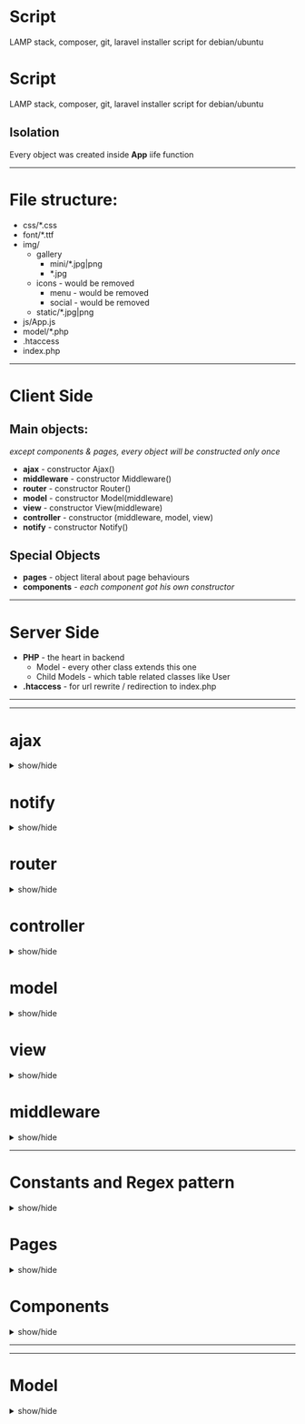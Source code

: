 # Script
LAMP stack, composer, git, laravel installer script for debian/ubuntu



# Script
LAMP stack, composer, git, laravel installer script for debian/ubuntu




## Isolation
Every object was created inside **App** iife function


--------------------------------------

# File structure:

* css/*.css
* font/*.ttf
* img/
	* gallery
		* mini/*.jpg|png
		* *.jpg	
	* icons - would be removed
		* menu - would be removed
		* social - would be removed
	* static/*.jpg|png
* js/App.js
* model/*.php
* .htaccess
* index.php

--------------------------------------

# Client Side

## Main objects:
*except components & pages, every object will be constructed only once*

* **ajax** - constructor Ajax()
* **middleware** - constructor Middleware()
* **router** - constructor Router()
* **model** - constructor Model(middleware)
* **view** - constructor View(middleware)
* **controller** - constructor (middleware, model, view)
* **notify** - constructor Notify()


## Special Objects
* **pages** - object literal about page behaviours 
* **components** - *each component got his own constructor*

--------------------------------------

# Server Side
* **PHP** - the heart in backend
	* Model - every other class extends this one
	* Child Models - which table related classes like User
* **.htaccess** - for url rewrite / redirection to index.php

--------------------------------------
--------------------------------------

# ajax
<details>
<summary> show/hide </summary>
	
* **input param**: 
	* url - string
	* method - string
	* data - object
	* success - callback function (data)
	* error - callback function (data)

* **output property**: 
	* get(url, data, success, error)
	* post(url, data, success, error)
	* raw(setup, success, error)
	* file(url, data, success, null)

* **role**:
	* automatically send with request and modify the user hash and domain hash
	* connection between frontend and backend (send/ask data)
	* handle foward the reicived data to callbacks
	* if request got status fail then send **notify** message to user
	* if user rank changed (ex. login/logout) then call visibility render function from view
</details>

# notify
<details>
<summary> show/hide </summary>
	
* **use**:
	* message - string
	* type - string (default: 'error', 'success', 'normal', 'warning')

* **output**: 
	* add(message, type)
	* remove(id)

* **responsability**:
	* send to user an animated flash message at top-right corner
</details>

# router
<details>
<summary> show/hide </summary>
* **output property**: 
	* url() - return object (properties: base_path, base_url, url_array, query_string, query_array)
	* redirect(newUrl, title=null, obj=null) - redirect the page (call setPage from Controller)
	* setFullUrl(newUrl) - change url without other action
	* setUrl(urlAddon) - change url based on urlAddon (modelComponent use this option)
	* init() - delayed redirect()

* **note**:	
	* Appache .htaccess redirect everything to index.php so the url will be handled by Router object what got a contructor function and later will be created the instance 

* **role**:
	* manage history part (push state)
	* manage back button event


## Router in action
	
* You must define the available routes in Router constructor function like:
```
		routes = [
			/*
				which got * it is optional, not required!
				url(0): prefix*/model/action*/:param*
				prefix(1) - optional (use false if you don't use)
				auth(2)	  - required role level (null/false=public page)
				prefix(3)  - validation for params (ex: NUMBER/SLUG)
			*/
			//            0               1    2    3    
			['/admin/user/edit/:id/', 'admin', 3, ['NUMBER']],
			['/gallery/album/:slug/:index', false, null, ['SLUG','NUMBER']],
		];
```
* If current url structure match with anything (**validateRoute**) from routes array then call setPage method in Controller
	* if pages.model_action exist then build the page with model & view
		* pages_model_action got information about page name, if required mode data, which component use that page etc
	* else redirect to error page ( with id 404)
* Router have a global click event what check if current element/or his parent element have href attribute, if check if the link was one from following link type:
    * Redirect (internal) then push into history and replace url, call the setPage method
		* **/home**
    * Component then send data to popUpRender method in View object
		* **href="*" data-action="component/youtubeViewer/show/1"**
    * Toggle - toggle an element by id
		* **href="*" data-action="toggle/audioPlayer"**
    * SelectAll - toggle an element
		* **href="*" data-action="selectAll/"**
    * Submit collect input data and send to server (ex. login/registration)
		* **href="*" data-action="submit/login"**
    * else - normal link, jump to another site/server/domain
		* **href="https://google.com"**
</details>

# controller
<details>
<summary> show/hide </summary>
* **input property**: 
	* middleware object

* **role & useage**:
	* bridge between router and view/model (with middleware)
	* router through middleware can call & pass routedata to setPage function in controller
		* this terminate the old page
		* call model or view for build page depend on **render** in **pages** object
			* if render.model: true - get data from backend and call view.build()
				* we call: **model.getPageData(controller, action, param)**
			* if render.model: string - get api data then it call view.build()
				* we call: **model.getCustomData(render.model, param)**
			* if render.model not exist - static pages
				* we call: **view.build()**
</details>

# model
<details>
<summary> show/hide </summary>
	
* **input param**: 
	* nothing at moment but could be injected view or router

* **output property**: 
	* getPageData(controller, action, param) 
		* those data from url, like /user/edit/2
	* submitForm(formId, url, extraDataObject, successHandler)
		* formId - id on form element, which contain the form data fields
		* url - string
		* extraDataObject - object[optional] what we want insert into form datas
		* successHandler - function[optional] we can assign handler function if needed else backend must send which handle needed for processing the returned data
	* getCustomData(apiKey, param)
		* apiKey - string key for for Api object inside of model object
		* param what we send to api

* **role**:
	* this is the data source with ajax, send/ask data from backend
	* depend on function what we use, could be:
		* sending data to api and handle the request with inbuilt api functions
		* sending form:
			* gather every input, select, textarea inside of form element
			* validate data if data got rules and give error if something wrong:
				* **everything what you validate here, must validate in backend too!!**
				* attributes what needed for validation:
					* **id**: must have same prefix than form name
						* ex. form is loginForm, then email field id is login_email
					* **name**: same like id, must have same prefix
						* when we send data then form prefix cutted and param became the remaining string:
						* ex. **name="login_email"** when u send became **email=" *input value* "**
					* **title**: well, this is only optional but could be usefull
						* when validation fail and we have title then we send this message to user and not validator error message
					* **validators**: used for validate the inputs with predefined rules:
						* **data-rule="EMAIL,5,50"** - email validator
							* EMAIL: regex pattern name, see **regex patterns**
							* 5: minimum length
							* 50: maximum length
						* **data-same="signup_password"** - element id - compare this element value with another element value
				* complete example: 		
```
				<input id="login_email" name="login_email" type="text" placeholder="Email cím" title="Kérem adjon meg egy valós email címet" data-rule="EMAIL,5,50">
```					
</details>

# view
<details>
<summary> show/hide </summary>
	
* **input param**: 
	* nothing at moment but could be injected model or router

* **output property**: 
	* getContent(key, data) 
		* key is string key
		* data is object
		* return template string from **tFunc** (template function) object, (where method name is key, param is data)
	* render(key, data)
		* key is string
		* data is object
		* execute function from **rFunc** object (where method name is key, param is data)
	* multicall(data)
		* data is object array and contain which render functions need to be called
	* build(data)
		* will call the private **build** function which also accept same param (see internal functions)
	* visibility()
		* call the internal **refreshDOMVisibility()** function
	* terminate()
		* call the internal **terminate()** function
		* param what we send to api

		
* **role**:
	* render the page content with object what we get from backend with model+ajax
		* also at build phase add/remove page depend/global components
		* change the page title
	* render elements which got rank condition (ex. login/logout button)
	* store shared templates in **tFunc** object
		* also can serve this templates to components via **getContent** function
	* create the initial menus


* **internal function roles**:
	* rFunc: 
		* a group of stored the functions which could be called from render function (and declared from backend too)
		* ex.: multicall, redirect
	*tFunc: 
		* most of template function accept atleast 1 object param
		* here we store template function with return the template string 
		* we can share that templates and return with **getContent** function
	* refreshDOMVisibility: 
		* check and change the role depend dom elements
		* example logout button if it have **.logged_only** class
```
			['.guest_only', Auth.role === 0],
			['.logged_only', Auth.role > 0],
			['.member_only', Auth.role > 1],
			['.moderator_only', Auth.role > 2],
			['.admin_only', Auth.role > 3],
```
	* refreshGlobalComponents:
		* recheck the global components condition if fulfilled or need add/remove
	* build: 
		* it use data object param and pages.current.routeData object for create page content
			* with controller and action from routedata we get which template we need to use from **tFunc**
			* change page title
			* in special case like login/registration its add class to body for remove page scrollbar for those full screen pages
			* we cache the content dom, string bone, data, title in **pages.current**
		* add page depend components if condition is fulfilled
			* it will be stored into pages.current.component[componentName]
			* data (if needed - see **components**) will be stored into pages.current.componentData[componentName]
	* terminate:
		* remove page content
			* in special case like login/registration its remove class from body ( reenable the page scrollbar)
		* remove page depend components	
</details>

# middleware
<details>
<summary> show/hide </summary>
* **output property**: 
	* add (label, callback=null) - assign callback under this object where key is the label
	* run(label, data) - call assigned callback and pass data into those callbacks
	* remove(label) - remove assigned callback property from this object

* **role**:
	* bridge between controller and router (injected to both constructor)

## Middleware in action
	
* assign function from controller
```
	middleware.add('redirect', setPage);
```
* run assigned function 
```
	middleware.run("redirect", data );
```
</details>

--------------------------------------

# Constants and Regex pattern
<details>
<summary> show/hide </summary>

* note: maybe this will be changed by time
* constants: 
	* path:
		* debug: function(data) - write data to console log
		* BASE_PROTOCOL: http or https
		* BASE_HOSTNAME: hostname
		* BASE_ROOT: base root
		* MODEL_PATH: path for backend model
		* IMAGE_PATH: image folder path 
		* GALLERY_PATH: image gallery folder path 
		* THUMBNAIL_PATH: image gallery thumbnail folder path 
		* MENU_ICON_PATH: menu icon folder path 
		* USER_STATUS: array (Inactive,Active,Banned,Deleted)
		* USER_RANK: array(Guest,Member,Moderator,Admin,Owner)
		* INTERNAL_ERROR_URL: url for error 500 - internal error page 
		* NOT_FOUND_URL: url for error 404 - not found page 
		* NO_ACCESS_URL: url for error 403 - forbidden page
		* ERROR_MSG{id:message}: error message based on error id 
		* MOUSE_BUTTON: for make difference for normal left click
		* SERVER_TIME_ZONE: GMT+x sec, example 7200 = GMT+3
		* CLIENT_TIME_ZONE: image folder path
		* ALLOWED_STATUS_DIFFERENCE: limit in sec which used to define user is online or offline
		* VALIDATOR: regex pattern for **router** and **model** (form validator)
			* NUMBER, PHONE, ALPHA, ALPHA_NUM, STR_AND_NUM, LOW_UP_NUM, SLUG, NAME, NAME_HUN, ADDRESS_HUN, STRING, EMAIL, IP
			* example:
```
			'STR_AND_NUM': /^([0-9]+[a-zA-Z]+|[a-zA-Z]+[0-9]+|[a-zA-Z]+[0-9]+[a-zA-Z]+)$/
```		
</details>

# Pages
<details>
<summary> show/hide </summary>

* **input/output param**:
	* not exist because it object literal

* **role**:
	* contain the page and core (view related) infos, main categories:
		* global - common data:
			* components (permanent components)
		* current - common data for current page:
			* routerData (current controller, action, param, data)
			* dom (content dom cache)
			* bone (content dom string content)
			* title
			* data (maybe will be removed, used for image cache)
			* component (page related component)
			* componentData (if component must store data - see **components** )
		* controller_action (page related data, ex: article_index - see **router** )
			* title (page title, sevaral page overwrite this, ex. gallery/article)
			* render (if missing then it is same than model: false)
				* model 
					* boolean: if we need data or no, file name is the controller name, method name will be action
					* string: if data coming from outside, like example youtube playlist coming from youtube api
			* template (string key which, which template function we use in view for create that page)
			* component (object - it is setup data for components - see **components** )
			* example: 
```
				user_index: {
					title: "Felhasználók",
					render: {
						model: true,
					},
					component: {
						userManager: {
							name: 'userManager',
							condition: {
								role: 3
							},
							table: '.user .index main table',
							storeData: true,
							datasource: {
								edit: MODEL_PATH+'User.php?action=admin_edit',
								delete: MODEL_PATH+'User.php?action=delete_user',
							},
							constructor: UserManagerComponent
						}
					},
					template: 'usersPage',
				},
```			
## Description
* pages object verified by Controller 
	* model render missing or false: then will call automatically View.build();
	* model render is string: then call the model.getCustomData(render.model, param);
	* model render is true: then call the model.getPageData(controller, action, param);
		* in this case backend send in response which View render function(s) must used for page
		* example, this call View.build(data):
```
		class Article extends Model {
			public function index($data=null) {
				// code code code
				return $this->sendResponse([$articles, 0], 'build');
			}
		}
```			
* pages object used in View object in build method ( see **view** )
</details>

# Components
<details>
<summary> show/hide </summary>

* **input param**:
	* setup/setting - object literal
	* ajax - ajax object itself

* **output property**: 
	* remove() - remove the DOM what component created and remove the event listeners
	* rest depend on component

* **special**: 
	* restriction is must be event target or max 3rd parent of event target
	* component output functions are callable if you put to any element the following:
	* **href="*" data-action="component/${componentname}/${function name}/${string param but its optional}"**

* **role**:
	* dynamically handle a special task like managing user table:
		* ex. delete user from table & database or change data on user
	
* **note**:
	* javascript constructor function what will be initialized with **new** key
	* components don't have css
	* each component have HTML part: 
		* a template constant where the HTML stored in template function
		* is template is shared then could get HTML string from View object 
			* ex. view.getContent(key, data);


## Used Component 
* **ModalComponent**[perm] - modal what let manage url & the content
* **SettingsManager**[perm] - crud for user settings and visual part
* **AudioPlayer**[perm] - audio player for playing mp3's from database  
* **MessengerComponent**[perm] - crud for messages, message window, periodic message checks
* **Calendar**[page] - show/sort/manage data from news and guests table
* **GuestbookComponent**[page] - handle CRUD at guestbook page  
* **ContextMenu**[page] - create right click menu and handle it if you send array to this component
* **FileUploader**[page] - file upload and progress bar  
* **AlbumManager**[page] - crud for albums and interact with ContextMenu/FileUploader
* **ImageManager**[page] - crud for images interact with ContextMenu/FileUploader
* **UserManagerComponent**[page] - users management and user table
* **YoutubeViewerComponent**[page] - create youtube video iframe for modal and pass new url
* **ImageViewerComponent**[page] - create image with carousel for modal and pass new url

## Component types (2)

* global (pages.global.component) 
	* created at page loading
	* removed only if component have condition and user role changed
	
* page depend (pages.global.component) 
	* created when user click to an internal page link
	* removed when user change the current page 

## Component setup/settings
* structure: object literal
* properties: common or special 
* common properties: 
	* name - string (component name, same than )
	* condition - object (at moment only role level condition exist)
	* datasource - object (if component need interact with backend, we store here the url's)
	* storeData - boolean (if it is true then page data will be saved under pages.current.componentData)
	* relationship - string (another component name, which we will use for something)
	* constructor - function (component constructor function)
	* example: 
```
	component: {	
		settingsManager: {
			name: 'settingsManager',
			condition: {
				role: 1
			},
			datasource: {
				get: MODEL_PATH+'User.php?action=get_my_data',
				edit: MODEL_PATH+'User.php?action=edit',
			},
			constructor: SettingsManager
		}
	}
```

## Components in action
* component will be initialized in View.Build() (except global components)
* global components are verified everytime if user role changed
* currently used component objects saved into pages.current.component[componentName]
* currently used data for components stored into pages.current.componentData[componentName]
* relationship: component can interact with another component output functions
	* examples: 
		* imageViewer set content and define url for modalComponent
		* imageManager set content for right-click contextMenu
</details>

--------------------------------------
--------------------------------------

# Model
<details>
<summary> show/hide </summary>

* **Inits**:
	* Constants
		* DEBUG
		* LOG
	* Rest
		* session start
		* json header
* **Class**
	* properties - *all static*
		* $files - used for file upload
		* $request  
			* data:
				* param: used for store the data from GET/POST request and will be validated
				* action: which we will call
				* method: POST or GET
		* $method - which action we will use, same than $request['data']['action']
		* $auth - auth data 
			* userId - 0 or user_id
			* name - Guest or the user full name
			* role - 0 or user rank
			* hash - '' or user session hash (hash the key for logged user session data)
			* domain - random string which changed at every request ($_SESSION['domain']) 
		* $DATABASE - connection data
			* HOST
			* USER
			* PASSWORD
			* DATABASE
		* $PATTERN - regex patterns for validations
			* EMAIL
			* NAME_HUN
			* ADDRESS_HUN
			* NAME
			* INTEGER
			* SLUG
			* ALPHA_NUM
			* STR_AND_NUM
			* LOWER_UPPER_NUM
			* STRING - it is special and function was used for this
	* methods - *normal and static*	
		* deleteFile($path) - static
			* delete file
		* accessVerification() - normal
			* check if user have access for the wanted method
		* requestValidation() - normal
			* validate $request['data']['param'] content with rules from $INPUT_RULE
		* setAuthKey() - normal
			* set $auth array if we can find with hash or set default values for guest
		* domainVerification() - normal
			* check if domain found in session
				* if yes and mismatch with domain from last request:
					* call setAuthKey()
					* call refuseData($errorMsg)
			* generate new domain and save in session
		* getParam($key1, $key2, $dafaultValue) - normal
			* if any from 2 key is empty return the defaultValue
			* else call **validateString ($key1, $key2)**
			* key1 is param key what data got in $request['data']['param']
			* key2 is key for $PATTERN regex validation
		* getData($key1, $dafaultValue) - normal
			* similiar like the geParam only this return data from $request['data']
			* allways validated like alpha numeric string (ex. controller name, action name etc)
		* validateString($key1, $key2) - normal
			* key1 is param key what data got in $request['data']['param']
			* key2 is key for $PATTERN regex validation
			* return boolean ( used preg_match on htmlspcialchars and trimmed data) except for string where special function used
		* refuseData($errorMessage, $renderFunc) - static
			* errorMessage - if we want send message from backend to client side
			* rederFunc - (optional) which render function we want use
		* sendResponse($modelData, $renderFunc, $notifyMsg) - normal
			* modelData - data what we want send to client
			* rederFunc - (optional) which render function we want use
			* notifyMsg - (optional) if we want send message from backend to client side

* **Constructor**: 
	* fill the static properties
	* call **domainVerification()**
	* call **setAuthKey()**
	* call **accessVerification()**
	* request validation 
		* if fail will redirect to **refuseData** and send error
	* check if requested method exist
		* if no then redirect to **refuseData** and send error
	
* **special**: 
	* ----

* **role**:
	* validate domain/auth session
	* validate permission for requested method
	* validate the sent *params*
	* wrap the most used MySQL queries (save, update, count, delete, readId etc)
	* execute MySQL queries
	
</details>

